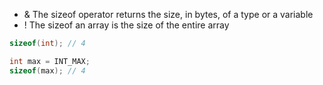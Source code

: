 - & The sizeof operator returns the size, in bytes, of a type or a variable
- ! The sizeof an array is the size of the entire array

```cpp
sizeof(int); // 4
```

```cpp
int max = INT_MAX;
sizeof(max); // 4
```